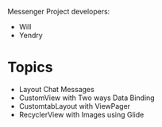 Messenger Project
developers:<br>
- Will<br>
- Yendry

# Topics
- Layout Chat Messages
- CustomView with Two ways Data Binding
- CustomtabLayout with ViewPager
- RecyclerView with Images using Glide
